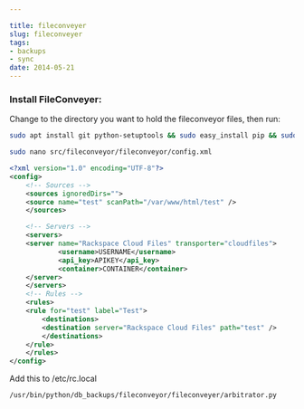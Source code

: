 ```yaml
---

title: fileconveyer
slug: fileconveyer
tags: 
- backups
- sync
date: 2014-05-21
---
```


### Install FileConveyer:	
Change to the directory you want to hold the fileconveyor files, then run:

```bash
sudo apt install git python-setuptools && sudo easy_install pip && sudo pip install -e git+https://github.com/wimleers/fileconveyor@master#egg=fileconveyor
```

```bash
sudo nano src/fileconveyor/fileconveyor/config.xml
```

```xml
<?xml version="1.0" encoding="UTF-8"?>
<config>
	<!-- Sources -->
	<sources ignoredDirs="">
  	<source name="test" scanPath="/var/www/html/test" />
	</sources>

	<!-- Servers -->
	<servers>
  	<server name="Rackspace Cloud Files" transporter="cloudfiles">
    		<username>USERNAME</username>
    		<api_key>APIKEY</api_key>
    		<container>CONTAINER</container>
  	</server>
	</servers>
	<!-- Rules -->
	<rules>
  	<rule for="test" label="Test">
    	<destinations>
      	<destination server="Rackspace Cloud Files" path="test" />
    	</destinations>
  	</rule>
	</rules>
</config>
```

Add this to /etc/rc.local  

```
/usr/bin/python/db_backups/fileconveyor/fileconveyer/arbitrator.py
```
